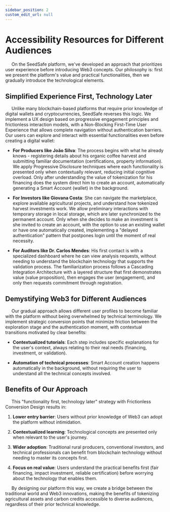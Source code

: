 ```yaml
---
sidebar_position: 2
custom_edit_url: null
---
```


# Accessibility Resources for Different Audiences

&nbsp;&nbsp;&nbsp;&nbsp;&nbsp;On the SeedSafe platform, we've developed an approach that prioritizes user experience before introducing Web3 concepts. Our philosophy is: first we present the platform's value and practical functionalities, then we gradually introduce the technological elements.

## Simplified Experience First, Technology Later

&nbsp;&nbsp;&nbsp;&nbsp;&nbsp;Unlike many blockchain-based platforms that require prior knowledge of digital wallets and cryptocurrencies, SeedSafe reverses this logic. We implement a UX design based on progressive engagement principles and frictionless interaction models, with a Non-Blocking First-Time User Experience that allows complete navigation without authentication barriers. Our users can explore and interact with essential functionalities even before creating a digital wallet:

- **For Producers like João Silva**: The process begins with what he already knows - registering details about his organic coffee harvest and submitting familiar documentation (certifications, property information). We apply Progressive Disclosure techniques where each functionality is presented only when contextually relevant, reducing initial cognitive overload. Only after understanding the value of tokenization for his financing does the system direct him to create an account, automatically generating a Smart Account (wallet) in the background.

- **For Investors like Giovana Costa**: She can navigate the marketplace, explore available agricultural projects, and understand how tokenized harvest investments work. We allow preliminary interactions with temporary storage in local storage, which are later synchronized to the permanent account. Only when she decides to make an investment is she invited to create an account, with the option to use an existing wallet or have one automatically created, implementing a "delayed authentication" pattern that postpones login until the moment of real necessity.

- **For Auditors like Dr. Carlos Mendes**: His first contact is with a specialized dashboard where he can view analysis requests, without needing to understand the blockchain technology that supports the validation process. The familiarization process follows a Cascading Integration Architecture with a layered structure that first demonstrates value (value proposition), then engages the user (engagement), and only then requests commitment through registration.

## Demystifying Web3 for Different Audiences

&nbsp;&nbsp;&nbsp;&nbsp;&nbsp;Our gradual approach allows different user profiles to become familiar with the platform without being overwhelmed by technical terminology. We implement strategic conversion points that minimize friction between the exploration stage and the authentication moment, with contextual transitions motivated by clear benefits:

- **Contextualized tutorials**: Each step includes specific explanations for the user's context, always relating to their real needs (financing, investment, or validation).

- **Automation of technical processes**: Smart Account creation happens automatically in the background, without requiring the user to understand all the technical concepts involved.

## Benefits of Our Approach

&nbsp;&nbsp;&nbsp;&nbsp;&nbsp;This "functionality first, technology later" strategy with Frictionless Conversion Design results in:

1. **Lower entry barrier**: Users without prior knowledge of Web3 can adopt the platform without intimidation.

2. **Contextualized learning**: Technological concepts are presented only when relevant to the user's journey.

3. **Wider adoption**: Traditional rural producers, conventional investors, and technical professionals can benefit from blockchain technology without needing to master its concepts first.

4. **Focus on real value**: Users understand the practical benefits first (fair financing, impact investment, reliable certification) before worrying about the technology that enables them.

&nbsp;&nbsp;&nbsp;&nbsp;&nbsp;By designing our platform this way, we create a bridge between the traditional world and Web3 innovations, making the benefits of tokenizing agricultural assets and carbon credits accessible to diverse audiences, regardless of their prior technical knowledge.